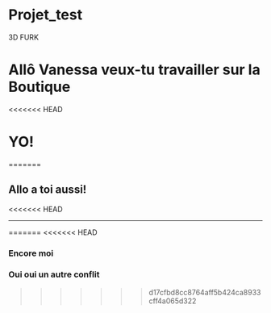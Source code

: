 # Projet_test
3D FURK

# Allô Vanessa veux-tu travailler sur la Boutique
<<<<<<< HEAD
# YO!
=======

## Allo a toi aussi!
<<<<<<< HEAD
____________________________

=======
<<<<<<< HEAD

### Encore moi  

### Oui oui un autre conflit
>>>>>>> d17cfbd8cc8764aff5b424ca8933cff4a065d322
